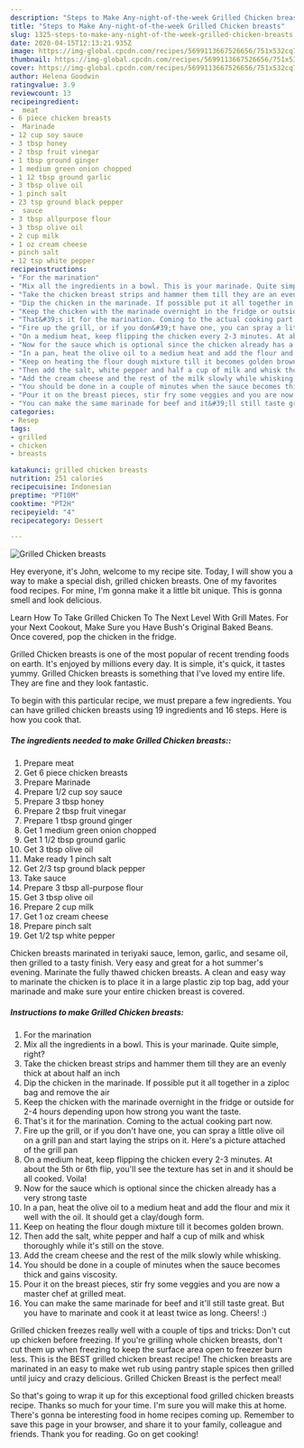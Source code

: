 ```yaml
---
description: "Steps to Make Any-night-of-the-week Grilled Chicken breasts"
title: "Steps to Make Any-night-of-the-week Grilled Chicken breasts"
slug: 1325-steps-to-make-any-night-of-the-week-grilled-chicken-breasts
date: 2020-04-15T12:13:21.935Z
image: https://img-global.cpcdn.com/recipes/5699113667526656/751x532cq70/grilled-chicken-breasts-recipe-main-photo.jpg
thumbnail: https://img-global.cpcdn.com/recipes/5699113667526656/751x532cq70/grilled-chicken-breasts-recipe-main-photo.jpg
cover: https://img-global.cpcdn.com/recipes/5699113667526656/751x532cq70/grilled-chicken-breasts-recipe-main-photo.jpg
author: Helena Goodwin
ratingvalue: 3.9
reviewcount: 13
recipeingredient:
-  meat
- 6 piece chicken breasts
-  Marinade
- 12 cup soy sauce
- 3 tbsp honey
- 2 tbsp fruit vinegar
- 1 tbsp ground ginger
- 1 medium green onion chopped
- 1 12 tbsp ground garlic
- 3 tbsp olive oil
- 1 pinch salt
- 23 tsp ground black pepper
-  sauce
- 3 tbsp allpurpose flour
- 3 tbsp olive oil
- 2 cup milk
- 1 oz cream cheese
- pinch salt
- 12 tsp white pepper
recipeinstructions:
- "For the marination"
- "Mix all the ingredients in a bowl. This is your marinade. Quite simple, right?"
- "Take the chicken breast strips and hammer them till they are an evenly thick at about half an inch"
- "Dip the chicken in the marinade. If possible put it all together in a ziploc bag and remove the air"
- "Keep the chicken with the marinade overnight in the fridge or outside for 2-4 hours depending upon how strong you want the taste."
- "That&#39;s it for the marination. Coming to the actual cooking part now."
- "Fire up the grill, or if you don&#39;t have one, you can spray a little olive oil on a grill pan and start laying the strips on it. Here&#39;s a picture attached of the grill pan"
- "On a medium heat, keep flipping the chicken every 2-3 minutes. At about the 5th or 6th flip, you&#39;ll see the texture has set in and it should be all cooked. Voila!"
- "Now for the sauce which is optional since the chicken already has a very strong taste"
- "In a pan, heat the olive oil to a medium heat and add the flour and mix it well with the oil. It should get a clay/dough form."
- "Keep on heating the flour dough mixture till it becomes golden brown."
- "Then add the salt, white pepper and half a cup of milk and whisk thoroughly while it&#39;s still on the stove."
- "Add the cream cheese and the rest of the milk slowly while whisking."
- "You should be done in a couple of minutes when the sauce becomes thick and gains viscosity."
- "Pour it on the breast pieces, stir fry some veggies and you are now a master chef at grilled meat."
- "You can make the same marinade for beef and it&#39;ll still taste great. But you have to marinate and cook it at least twice as long. Cheers! :)"
categories:
- Resep
tags:
- grilled
- chicken
- breasts

katakunci: grilled chicken breasts
nutrition: 251 calories
recipecuisine: Indonesian
preptime: "PT10M"
cooktime: "PT2H"
recipeyield: "4"
recipecategory: Dessert

---
```



![Grilled Chicken breasts](https://img-global.cpcdn.com/recipes/5699113667526656/751x532cq70/grilled-chicken-breasts-recipe-main-photo.jpg)

Hey everyone, it's John, welcome to my recipe site. Today, I will show you a way to make a special dish, grilled chicken breasts. One of my favorites food recipes. For mine, I'm gonna make it a little bit unique. This is gonna smell and look delicious.

Learn How To Take Grilled Chicken To The Next Level With Grill Mates. For your Next Cookout, Make Sure you Have Bush&#39;s Original Baked Beans. Once covered, pop the chicken in the fridge.

Grilled Chicken breasts is one of the most popular of recent trending foods on earth. It's enjoyed by millions every day. It is simple, it's quick, it tastes yummy. Grilled Chicken breasts is something that I've loved my entire life. They are fine and they look fantastic.


To begin with this particular recipe, we must prepare a few ingredients. You can have grilled chicken breasts using 19 ingredients and 16 steps. Here is how you cook that.

##### The ingredients needed to make Grilled Chicken breasts::

1. Prepare  meat
1. Get 6 piece chicken breasts
1. Prepare  Marinade
1. Prepare 1/2 cup soy sauce
1. Prepare 3 tbsp honey
1. Prepare 2 tbsp fruit vinegar
1. Prepare 1 tbsp ground ginger
1. Get 1 medium green onion chopped
1. Get 1 1/2 tbsp ground garlic
1. Get 3 tbsp olive oil
1. Make ready 1 pinch salt
1. Get 2/3 tsp ground black pepper
1. Take  sauce
1. Prepare 3 tbsp all-purpose flour
1. Get 3 tbsp olive oil
1. Prepare 2 cup milk
1. Get 1 oz cream cheese
1. Prepare pinch salt
1. Get 1/2 tsp white pepper


Chicken breasts marinated in teriyaki sauce, lemon, garlic, and sesame oil, then grilled to a tasty finish. Very easy and great for a hot summer&#39;s evening. Marinate the fully thawed chicken breasts. A clean and easy way to marinate the chicken is to place it in a large plastic zip top bag, add your marinade and make sure your entire chicken breast is covered. 

##### Instructions to make Grilled Chicken breasts:

1. For the marination
1. Mix all the ingredients in a bowl. This is your marinade. Quite simple, right?
1. Take the chicken breast strips and hammer them till they are an evenly thick at about half an inch
1. Dip the chicken in the marinade. If possible put it all together in a ziploc bag and remove the air
1. Keep the chicken with the marinade overnight in the fridge or outside for 2-4 hours depending upon how strong you want the taste.
1. That&#39;s it for the marination. Coming to the actual cooking part now.
1. Fire up the grill, or if you don&#39;t have one, you can spray a little olive oil on a grill pan and start laying the strips on it. Here&#39;s a picture attached of the grill pan
1. On a medium heat, keep flipping the chicken every 2-3 minutes. At about the 5th or 6th flip, you&#39;ll see the texture has set in and it should be all cooked. Voila!
1. Now for the sauce which is optional since the chicken already has a very strong taste
1. In a pan, heat the olive oil to a medium heat and add the flour and mix it well with the oil. It should get a clay/dough form.
1. Keep on heating the flour dough mixture till it becomes golden brown.
1. Then add the salt, white pepper and half a cup of milk and whisk thoroughly while it&#39;s still on the stove.
1. Add the cream cheese and the rest of the milk slowly while whisking.
1. You should be done in a couple of minutes when the sauce becomes thick and gains viscosity.
1. Pour it on the breast pieces, stir fry some veggies and you are now a master chef at grilled meat.
1. You can make the same marinade for beef and it&#39;ll still taste great. But you have to marinate and cook it at least twice as long. Cheers! :)


Grilled chicken freezes really well with a couple of tips and tricks: Don&#39;t cut up chicken before freezing. If you&#39;re grilling whole chicken breasts, don&#39;t cut them up when freezing to keep the surface area open to freezer burn less. This is the BEST grilled chicken breast recipe! The chicken breasts are marinated in an easy to make wet rub using pantry staple spices then grilled until juicy and crazy delicious. Grilled Chicken Breast is the perfect meal! 

So that's going to wrap it up for this exceptional food grilled chicken breasts recipe. Thanks so much for your time. I'm sure you will make this at home. There's gonna be interesting food in home recipes coming up. Remember to save this page in your browser, and share it to your family, colleague and friends. Thank you for reading. Go on get cooking!
